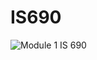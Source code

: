 # IS690
![Module 1 IS 690](https://user-images.githubusercontent.com/55039024/84322433-f7b13b00-ab42-11ea-931a-d6aed4bf483c.png)
